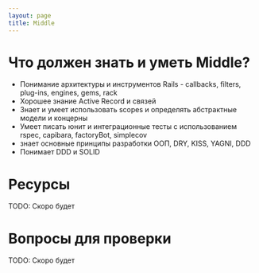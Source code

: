 ```yaml
---
layout: page
title: Middle
---
```


# Что должен знать и уметь Middle?
  
  - Понимание архитектуры и инструментов Rails - callbacks, filters, plug-ins, engines, gems, rack
  - Хорошее знание Active Record и связей
  - Знает и умеет использовать scopes и определять абстрактные модели и концерны
  - Умеет писать юнит и интеграционные тесты с использованием rspec, capibara, factoryBot, simplecov
  - знает основные принципы разработки ООП, DRY, KISS, YAGNI, DDD
  - Понимает DDD и SOLID

# Ресурсы
TODO: Скоро будет

# Вопросы для проверки
TODO: Скоро будет
